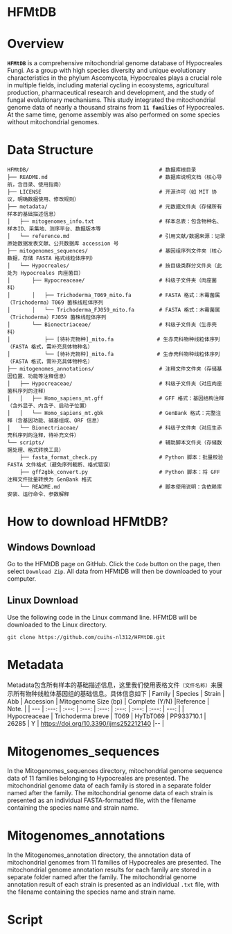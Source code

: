 HFMtDB
======

# Overview

**`HFMtDB`** is a comprehensive mitochondrial genome database of Hypocreales Fungi. As a group with high species diversity and unique evolutionary characteristics in the phylum Ascomycota, Hypocreales plays a crucial role in multiple fields, including material cycling in ecosystems, agricultural production, pharmaceutical research and development, and the study of fungal evolutionary mechanisms. This study integrated the mitochondrial genome data of nearly a thousand strains from **`11 families`** of Hypocreales. At the same time, genome assembly was also performed on some species without mitochondrial genomes.<br>

# Data Structure
```
HFMtDB/                                          # 数据库根目录
├── README.md                                    # 数据库说明文档（核心导航，含目录、使用指南）
├── LICENSE                                      # 开源许可（如 MIT 协议，明确数据使用、修改规则）
├── metadata/                                    # 元数据文件夹（存储所有样本的基础描述信息）
│   ├── mitogenomes_info.txt                     # 样本总表：包含物种名、样本ID、采集地、测序平台、数据版本等
│   └── reference.md                             # 引用文献/数据来源：记录原始数据发表文献、公共数据库 accession 号
├── mitogenomes_sequences/                       # 基因组序列文件夹（核心数据，存储 FASTA 格式线粒体序列）
│   └── Hypocreales/                             # 按目级类群分文件夹（此处为 Hypocreales 肉座菌目）
│       ├── Hypocreaceae/                        # 科级子文件夹（肉座菌科）
│       │   ├── Trichoderma_T069_mito.fa         # FASTA 格式：木霉菌属（Trichoderma）T069 菌株线粒体序列
│       │   └── Trichoderma_FJ059_mito.fa        # FASTA 格式：木霉菌属（Trichoderma）FJ059 菌株线粒体序列
│       └── Bionectriaceae/                      # 科级子文件夹（生赤壳科）
│           ├── [待补充物种]_mito.fa              # 生赤壳科物种线粒体序列（FASTA 格式，需补充具体物种名）
│           └── [待补充物种]_mito.fa              # 生赤壳科物种线粒体序列（FASTA 格式，需补充具体物种名）
├── mitogenomes_annotations/                     # 注释文件文件夹（存储基因位置、功能等注释信息）
│   ├── Hypocreaceae/                            # 科级子文件夹（对应肉座菌科序列的注释）
│   │   ├── Homo_sapiens_mt.gff                  # GFF 格式：基因结构注释（含外显子、内含子、启动子位置）
│   │   └── Homo_sapiens_mt.gbk                  # GenBank 格式：完整注释（含基因功能、碱基组成、ORF 信息）
│   └── Bionectriaceae/                          # 科级子文件夹（对应生赤壳科序列的注释，待补充文件）
└── scripts/                                     # 辅助脚本文件夹（存储数据处理、格式转换工具）
    ├── fasta_format_check.py                    # Python 脚本：批量校验 FASTA 文件格式（避免序列截断、格式错误）
    ├── gff2gbk_convert.py                       # Python 脚本：将 GFF 注释文件批量转换为 GenBank 格式
    └── README.md                                # 脚本使用说明：含依赖库安装、运行命令、参数解释
```
# How to download HFMtDB?
## Windows Download
  Go to the HFMtDB page on GitHub. Click the `Code` button on the page, then select `Download Zip`. All data from HFMtDB will then be downloaded to your computer.
  
## Linux Download
  Use the following code in the Linux command line. HFMtDB will be downloaded to the Linux directory.
```
git clone https://github.com/cuihs-nl312/HFMtDB.git
```

# Metadata
  Metadata包含所有样本的基础描述信息，这里我们使用表格文件`（文件名称）`来展示所有物种线粒体基因组的基础信息。具体信息如下
| Family | Species | Strain | Abb | Accession | Mitogenome Size (bp) | Complete (Y/N) |Reference | Note. |
| --- | :---: | :---: |  :---: |  :---: |  :---: | :---: | :---: | ---: |
| Hypocreaceae | Trichoderma breve | T069 | HyTbT069 | PP933710.1 | 26285 | Y | https://doi.org/10.3390/ijms252212140 |-- |

# Mitogenomes_sequences
  In the Mitogenomes_sequences directory, mitochondrial genome sequence data of 11 families belonging to Hypocreales are presented. The mitochondrial genome data of each family is stored in a separate folder named after the family. The mitochondrial genome data of each strain is presented as an individual FASTA-formatted file, with the filename containing the species name and strain name.

# Mitogenomes_annotations
  In the Mitogenomes_annotation directory, the annotation data of mitochondrial genomes from 11 families of Hypocreales are presented. The mitochondrial genome annotation results for each family are stored in a separate folder named after the family. The mitochondrial genome annotation result of each strain is presented as an individual `.txt` file, with the filename containing the species name and strain name.

# Script

